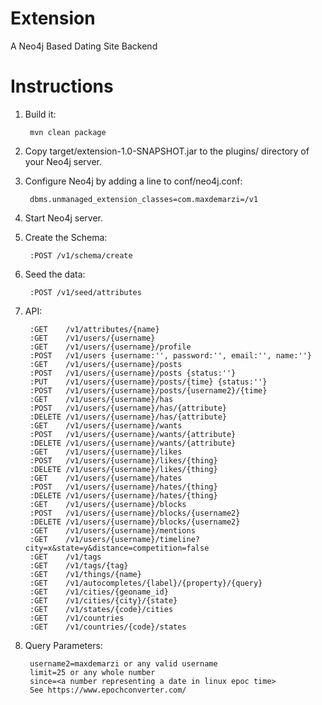 # Extension
A Neo4j Based Dating Site Backend


# Instructions

1. Build it:

        mvn clean package

2. Copy target/extension-1.0-SNAPSHOT.jar to the plugins/ directory of your Neo4j server.

3. Configure Neo4j by adding a line to conf/neo4j.conf:

        dbms.unmanaged_extension_classes=com.maxdemarzi=/v1

4. Start Neo4j server.

5. Create the Schema:

        :POST /v1/schema/create
        
6. Seed the data:

        :POST /v1/seed/attributes        
        
7. API:
         
        :GET    /v1/attributes/{name}
        :GET    /v1/users/{username}   
        :GET    /v1/users/{username}/profile   
        :POST   /v1/users {username:'', password:'', email:'', name:''}
        :GET    /v1/users/{username}/posts
        :POST   /v1/users/{username}/posts {status:''}
        :PUT    /v1/users/{username}/posts/{time} {status:''}
        :POST   /v1/users/{username}/posts/{username2}/{time}
        :GET    /v1/users/{username}/has
        :POST   /v1/users/{username}/has/{attribute}
        :DELETE /v1/users/{username}/has/{attribute}
        :GET    /v1/users/{username}/wants
        :POST   /v1/users/{username}/wants/{attribute}
        :DELETE /v1/users/{username}/wants/{attribute}
        :GET    /v1/users/{username}/likes
        :POST   /v1/users/{username}/likes/{thing}
        :DELETE /v1/users/{username}/likes/{thing}
        :GET    /v1/users/{username}/hates
        :POST   /v1/users/{username}/hates/{thing}
        :DELETE /v1/users/{username}/hates/{thing}
        :GET    /v1/users/{username}/blocks
        :POST   /v1/users/{username}/blocks/{username2}
        :DELETE /v1/users/{username}/blocks/{username2}
        :GET    /v1/users/{username}/mentions
        :GET    /v1/users/{username}/timeline?city=x&state=y&distance=competition=false
        :GET    /v1/tags
        :GET    /v1/tags/{tag}
        :GET    /v1/things/{name}
        :GET    /v1/autocompletes/{label}/{property}/{query}
        :GET    /v1/cities/{geoname_id}
        :GET    /v1/cities/{city}/{state}
        :GET    /v1/states/{code}/cities
        :GET    /v1/countries
        :GET    /v1/countries/{code}/states
        
8. Query Parameters:
        
        username2=maxdemarzi or any valid username
        limit=25 or any whole number
        since=<a number representing a date in linux epoc time>
        See https://www.epochconverter.com/
        
        